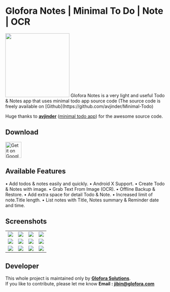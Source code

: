 # Glofora Notes | Minimal To Do | Note | OCR

<img src="https://github.com/glofora/Glofora_Notes/blob/master/screenshots/icon.png" height="200" width="200">
Glofora Notes is a very light and useful Todo & Notes app that uses minimal todo app source code (The source code is freely available on 
[Github](https://github.com/avjinder/Minimal-Todo) 

Huge thanks to **[avjinder](https://github.com/avjinder)** ([minimal todo app](https://github.com/avjinder/Minimal-Todo)) for the awesome source code.

## Download 

<a href="https://play.google.com/store/apps/details?id=com.glofora.notes">
<img alt="Get it on Google Play" src="https://play.google.com/intl/en_us/badges/images/apps/en-play-badge.png" height="50px"/></a>

## Available Features

• Add todos & notes easily and quickly.
• Android X Support.
• Create Todo & Notes with image.
• Grab Text From Image (OCR).
• Offline Backup & Restore.
• Add extra space for detail Todo & Note.
• Increased limit of note.Title length.
• List notes with Title, Notes summary & Reminder date and time.

## Screenshots

<table>
  <tbody>
    <tr>
      <td>
        <img
          src="https://github.com/glofora/Glofora_Notes/blob/master/screenshots/Screenshot_09.png"
        />
      </td>
       <td>
        <img
          src="https://github.com/glofora/Glofora_Notes/blob/master/screenshots/Screenshot_18.png"
        />
      </td>
      <td>
        <img
          src="https://github.com/glofora/Glofora_Notes/blob/master/screenshots/Screenshot_10.png"
        />
      </td>
       <td>
        <img
          src="https://github.com/glofora/Glofora_Notes/blob/master/screenshots/Screenshot_11.png"
        />
      </td>
    </tr>
    <tr>
      <td>
        <img
          src="https://github.com/glofora/Glofora_Notes/blob/master/screenshots/Screenshot_12.png"
        />
      </td>
      <td>
        <img
          src="https://github.com/glofora/Glofora_Notes/blob/master/screenshots/Screenshot_13.png"
        />
      </td>
         <td>
        <img
          src="https://github.com/glofora/Glofora_Notes/blob/master/screenshots/Screenshot_14.png"
        />
      </td>
         <td>
        <img
          src="https://github.com/glofora/Glofora_Notes/blob/master/screenshots/Screenshot_15.png"
        />
      </td>
    </tr>
    <tr>
      <td>
        <img
          src="https://github.com/glofora/Glofora_Notes/blob/master/screenshots/Screenshot_17.png"
        />
      </td>
      <td>
        <img
          src="https://github.com/glofora/Glofora_Notes/blob/master/screenshots/Screenshot_19.png"
        />
      </td>
         <td>
        <img
          src="https://github.com/glofora/Glofora_Notes/blob/master/screenshots/Screenshot_20.png"
        />
      </td>
         <td>
        <img
          src="https://github.com/glofora/Glofora_Notes/blob/master/screenshots/Screenshot_21.png"
        />
      </td>
    </tr>
  </tbody>
</table>

## Developer

This whole project is maintained only by **[Glofora Solutions](https://glofora.com)**.<br>
If you like to contribute, please let me know
<B>Email : jibin@glofora.com</B>
